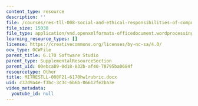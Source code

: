 ```yaml
---
content_type: resource
description: ''
file: /courses/res-tll-008-social-and-ethical-responsibilities-of-computing-serc/c37d9a4ef3bc3c3c6b6b06612fe2ba3e_MITRESTLL-008F21-6170hw1rubric.docx
file_size: 15038
file_type: application/vnd.openxmlformats-officedocument.wordprocessingml.document
learning_resource_types: []
license: https://creativecommons.org/licenses/by-nc-sa/4.0/
ocw_type: OCWFile
parent_title: 6.170 Software Studio
parent_type: SupplementalResourceSection
parent_uid: 00ebca89-0d18-832b-af40-78795ba0684f
resourcetype: Other
title: MITRESTLL-008F21-6170hw1rubric.docx
uid: c37d9a4e-f3bc-3c3c-6b6b-06612fe2ba3e
video_metadata:
  youtube_id: null
---
```

